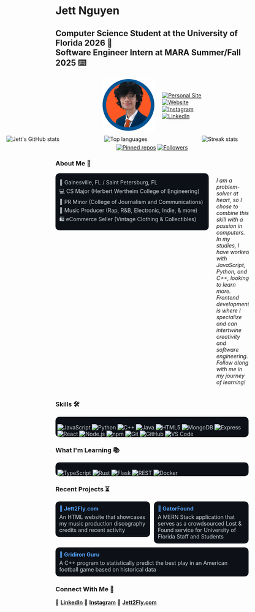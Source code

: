 # Jett Nguyen
## Computer Science Student at the University of Florida 2026 🐊 <br> Software Engineer Intern at MARA Summer/Fall 2025 ⌨️

<div style="display:flex;flex-direction:column;align-items:center;gap:5px;">
   <div style="display:flex;gap:10px;align-items:center;flex-wrap:wrap;">
      <div style="flex:0 0 auto;text-align:center;padding:5px;">
         <img src="./assets/avatar.png" width="135" alt="avatar"/>
      </div>
    <div style="display:flex;flex-direction:column;gap:1px;align-items:flex-start;padding:5px;">
      <div>
        <a href="https://jettnguyen.github.io/"><img alt="Personal Site" src="https://img.shields.io/badge/-jettnguyen.github.io-000000?logo=github&logoColor=white&style=for-the-badge"/></a>
      </div>
      <div>
        <a href="https://jett2fly.com/"><img alt="Website" src="https://img.shields.io/badge/-Jett2Fly.com-1DA1F2?style=for-the-badge"/></a>
      </div>
      <div>
        <a href="https://www.instagram.com/7jettster7/"><img alt="Instagram" src="https://img.shields.io/badge/-Instagram-E4405F?logo=instagram&logoColor=white&style=for-the-badge"/></a>
      </div>
      <div>
        <a href="https://www.linkedin.com/in/jett-nguyen/"><img alt="LinkedIn" src="https://img.shields.io/badge/-LinkedIn-0A66C2?logo=linkedin&logoColor=white&style=for-the-badge"/></a>
      </div>
    </div>
   </div>

  <div style="display:flex;gap:5px;justify-content:center;flex-wrap:nowrap;overflow-x:auto;">
    <img src="https://github-readme-stats.vercel.app/api?username=JettNguyen&show_icons=true&theme=dark&hide_border=true" alt="Jett's GitHub stats" width="250" style="flex:0 0 auto;height:auto;" />
    <img src="https://github-readme-stats.vercel.app/api/top-langs/?username=JettNguyen&layout=compact&theme=dark&hide_border=true" alt="Top languages" width="250" style="flex:0 0 auto;height:auto;" />
    <img src="https://github-readme-streak-stats.herokuapp.com/?user=JettNguyen&theme=dark&hide_border=true" alt="Streak stats" width="250" style="flex:0 0 auto;height:auto;" />
  </div>

   <div style="text-align:center;">
      <a href="https://github.com/JettNguyen?tab=repositories"><img alt="Pinned repos" src="https://img.shields.io/badge/-Pinned%20repos-222?style=plastic"/></a>
      <a href="https://github.com/JettNguyen"><img alt="Followers" src="https://img.shields.io/github/followers/JettNguyen?label=Followers&style=social"/></a>
   </div>
</div>

### About Me 📝

<div style="display:flex;gap:10px;align-items:flex-start;flex-wrap:nowrap;overflow-x:auto;">
  <div style="flex:0 0 400px;max-width:400px;">
    <div style="background:#0d1117;color:#c9d1d9;padding:10px;border-radius:10px;text-align:left;">
      <p style="margin:5px 0;">📍 Gainesville, FL / Saint Petersburg, FL</p>
      <p style="margin:5px 0;">💻 CS Major (Herbert Wertheim College of Engineering)</p>
      <p style="margin:5px 0;">📢 PR Minor (College of Journalism and Communications)</p>
      <p style="margin:5px 0;">🎹 Music Producer (Rap, R&B, Electronic, Indie, & more)</p>
      <p style="margin:5px 0;">🛍️ eCommerce Seller (Vintage Clothing & Collectibles)</p>
    </div>
  </div>
  <div style="flex:1;max-width:400px;">
    <div style="padding:10px;background:transparent;">
      <p style="margin:0 0 5px 0;font-style:italic;">I am a problem-solver at heart, so I chose to combine this skill with a passion in computers. In my studies, I have worked with JavaScript, Python, and C++, looking to learn more. Frontend development is where I specialize and can intertwine creativity and software engineering. Follow along with me in my journey of learning!</p>
    </div>
  </div>
</div>

### Skills 🛠️
<div style="background:#0d1117;color:#c9d1d9;padding:5px;padding-bottom:0px;border-radius:10px;">
<p>
   <img alt="JavaScript" src="https://img.shields.io/badge/JavaScript-F7DF1E?logo=javascript&logoColor=black&style=for-the-badge" />
   <img alt="Python" src="https://img.shields.io/badge/Python-3776AB?logo=python&logoColor=white&style=for-the-badge" />
   <img alt="C++" src="https://img.shields.io/badge/C++-00599C?logo=c%2B%2B&logoColor=white&style=for-the-badge" />
   <img alt="Java" src="https://img.shields.io/badge/Java-007396?logo=java&logoColor=white&style=for-the-badge" />
   <img alt="HTML5" src="https://img.shields.io/badge/HTML5-E34F26?logo=html5&logoColor=white&style=for-the-badge" />
   <img alt="MongoDB" src="https://img.shields.io/badge/MongoDB-47A248?logo=mongodb&logoColor=white&style=for-the-badge" />
   <img alt="Express" src="https://img.shields.io/badge/Express-000000?logo=express&logoColor=white&style=for-the-badge" />
   <img alt="React" src="https://img.shields.io/badge/React-61DAFB?logo=react&logoColor=black&style=for-the-badge" />
   <img alt="Node.js" src="https://img.shields.io/badge/Node.js-339933?logo=node.js&logoColor=white&style=for-the-badge" />
   <img alt="npm" src="https://img.shields.io/badge/npm-CB3837?logo=npm&logoColor=white&style=for-the-badge" />
   <img alt="Git" src="https://img.shields.io/badge/Git-F05032?logo=git&logoColor=white&style=for-the-badge" />
   <img alt="GitHub" src="https://img.shields.io/badge/GitHub-181717?logo=github&logoColor=white&style=for-the-badge" />
   <img alt="VS Code" src="https://img.shields.io/badge/VS%20Code-007ACC?logo=visualstudiocode&logoColor=white&style=for-the-badge" />
</p>
</div>

### What I'm Learning 📚
<div style="background:#0d1117;color:#c9d1d9;padding:5px;padding-bottom:0px;border-radius:10px;">
<p>
   <img alt="TypeScript" src="https://img.shields.io/badge/TypeScript-3178C6?logo=typescript&logoColor=white&style=for-the-badge" />
   <img alt="Rust" src="https://img.shields.io/badge/Rust-000000?logo=rust&logoColor=white&style=for-the-badge" />
   <img alt="Flask" src="https://img.shields.io/badge/Flask-000000?logo=flask&logoColor=white&style=for-the-badge" />
   <img alt="REST" src="https://img.shields.io/badge/REST-1A202C?logo=rest&logoColor=white&style=for-the-badge" />
   <img alt="Docker" src="https://img.shields.io/badge/Docker-2496ED?logo=docker&logoColor=white&style=for-the-badge" />
</p>
</div>

### Recent Projects ⏳

<div style="display:flex;gap:10px;flex-wrap:wrap;">
  <div style="flex:1;min-width:220px;">
    <div style="background:#0d1117;color:#c9d1d9;padding:10px;border-radius:10px;">
      <h4 style="margin:0 0 5px 0;"><a href="https://github.com/JettNguyen/Jett2Fly" style="color:#58a6ff;text-decoration:none;">🔗 Jett2Fly.com</a></h4>
      <p style="margin:0;">An HTML website that showcases my music production discography credits and recent activity</p>
    </div>
  </div>
  <div style="flex:1;min-width:220px;">
    <div style="background:#0d1117;color:#c9d1d9;padding:10px;border-radius:10px;">
      <h4 style="margin:0 0 5px 0;"><a href="https://github.com/JettNguyen/GatorFound" style="color:#58a6ff;text-decoration:none;">🔎 GatorFound</a></h4>
      <p style="margin:0;">A MERN Stack application that serves as a crowdsourced Lost & Found service for University of Florida Staff and Students</p>
    </div>
  </div>
  <div style="flex:1;min-width:220px;">
    <div style="background:#0d1117;color:#c9d1d9;padding:10px;border-radius:10px;">
      <h4 style="margin:0 0 5px 0;"><a href="https://github.com/JettNguyen/GridironGuru" style="color:#58a6ff;text-decoration:none;">🏈 Gridiron Guru</a></h4>
      <p style="margin:0;">A C++ program to statistically predict the best play in an American football game based on historical data</p>
    </div>
  </div>
</div>

### Connect With Me 📲
💼 **[LinkedIn](https://www.linkedin.com/in/jett-nguyen/)**
📱 **[Instagram](https://www.instagram.com/7jettster7/)**
🔗 **[Jett2Fly.com](https://jett2fly.com/)**

